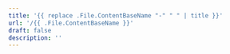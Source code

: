 ```yaml
---
title: '{{ replace .File.ContentBaseName "-" " " | title }}'
url: '/{{ .File.ContentBaseName }}'
draft: false
description: ''
---
```


